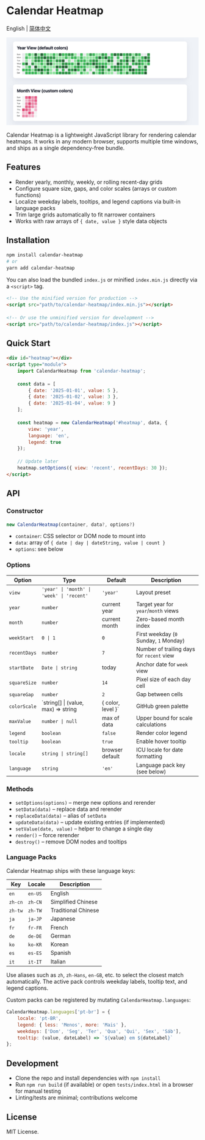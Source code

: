 Calendar Heatmap
================

English | [简体中文](./README.zh-CN.md) 

![Screenshot of Calendar Heatmap](./Screenshot.jpeg)

Calendar Heatmap is a lightweight JavaScript library for rendering calendar heatmaps. It works in any modern browser, supports multiple time windows, and ships as a single dependency-free bundle.

## Features
- Render yearly, monthly, weekly, or rolling recent-day grids
- Configure square size, gaps, and color scales (arrays or custom functions)
- Localize weekday labels, tooltips, and legend captions via built-in language packs
- Trim large grids automatically to fit narrower containers
- Works with raw arrays of `{ date, value }` style data objects

## Installation
```bash
npm install calendar-heatmap
# or
yarn add calendar-heatmap
```

You can also load the bundled `index.js` or minified `index.min.js` directly via a `<script>` tag.

```html
<!-- Use the minified version for production -->
<script src="path/to/calendar-heatmap/index.min.js"></script>

<!-- Or use the unminified version for development -->
<script src="path/to/calendar-heatmap/index.js"></script>
```

## Quick Start
```html
<div id="heatmap"></div>
<script type="module">
	import CalendarHeatmap from 'calendar-heatmap';

	const data = [
		{ date: '2025-01-01', value: 5 },
		{ date: '2025-01-02', value: 3 },
		{ date: '2025-01-04', value: 9 }
	];

	const heatmap = new CalendarHeatmap('#heatmap', data, {
		view: 'year',
		language: 'en',
		legend: true
	});

	// Update later
	heatmap.setOptions({ view: 'recent', recentDays: 30 });
</script>
```

## API

### Constructor
```ts
new CalendarHeatmap(container, data?, options?)
```
- `container`: CSS selector or DOM node to mount into
- `data`: array of `{ date | day | dateString, value | count }`
- `options`: see below

### Options
| Option | Type | Default | Description |
| --- | --- | --- | --- |
| `view` | `'year' \| 'month' \| 'week' \| 'recent'` | `'year'` | Layout preset |
| `year` | `number` | current year | Target year for `year`/`month` views |
| `month` | `number` | current month | Zero-based month index |
| `weekStart` | `0 \| 1` | `0` | First weekday (`0` Sunday, `1` Monday) |
| `recentDays` | `number` | `7` | Number of trailing days for `recent` view |
| `startDate` | `Date \| string` | today | Anchor date for `week` view |
| `squareSize` | `number` | `14` | Pixel size of each day cell |
| `squareGap` | `number` | `2` | Gap between cells |
| `colorScale` | `string[] \| (value, max) => string | { color, level }` | GitHub green palette | Mapping from values to colors |
| `maxValue` | `number \| null` | max of data | Upper bound for scale calculations |
| `legend` | `boolean` | `false` | Render color legend |
| `tooltip` | `boolean` | `true` | Enable hover tooltip |
| `locale` | `string \| string[]` | browser default | ICU locale for date formatting |
| `language` | `string` | `'en'` | Language pack key (see below) |

### Methods
- `setOptions(options)` – merge new options and rerender
- `setData(data)` – replace data and rerender
- `replaceData(data)` – alias of `setData`
- `updateData(data)` – update existing entries (if implemented)
- `setValue(date, value)` – helper to change a single day
- `render()` – force rerender
- `destroy()` – remove DOM nodes and tooltips

### Language Packs
Calendar Heatmap ships with these language keys:

| Key | Locale | Description |
| --- | --- | --- |
| `en` | `en-US` | English |
| `zh-cn` | `zh-CN` | Simplified Chinese |
| `zh-tw` | `zh-TW` | Traditional Chinese |
| `ja` | `ja-JP` | Japanese |
| `fr` | `fr-FR` | French |
| `de` | `de-DE` | German |
| `ko` | `ko-KR` | Korean |
| `es` | `es-ES` | Spanish |
| `it` | `it-IT` | Italian |

Use aliases such as `zh`, `zh-Hans`, `en-GB`, etc. to select the closest match automatically. The active pack controls weekday labels, tooltip text, and legend captions.

Custom packs can be registered by mutating `CalendarHeatmap.languages`:

```js
CalendarHeatmap.languages['pt-br'] = {
	locale: 'pt-BR',
	legend: { less: 'Menos', more: 'Mais' },
	weekdays: ['Dom', 'Seg', 'Ter', 'Qua', 'Qui', 'Sex', 'Sáb'],
	tooltip: (value, dateLabel) => `${value} em ${dateLabel}`
};
```

## Development
- Clone the repo and install dependencies with `npm install`
- Run `npm run build` (if available) or open `tests/index.html` in a browser for manual testing
- Linting/tests are minimal; contributions welcome

## License
MIT License.
